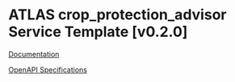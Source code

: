 # ATLAS crop_protection_advisor Service Template \[v0.2.0\]

[Documentation](https://htmlpreview.github.io/?https://github.com/atlasH2020-templates/crop_protection_advisor/blob/v0.2.0/doc.html)

[OpenAPI Specifications](https://sensorsystems.iais.fraunhofer.de/doc/?url=https://raw.githubusercontent.com/atlasH2020-templates/crop_protection_advisor/v0.2.0/oas)  
